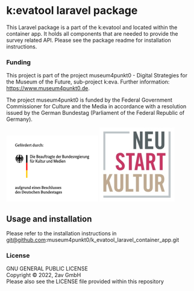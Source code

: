 # k:evatool laravel package

This Laravel package is a part of the k:evatool and located within the container app. It holds all components that are needed to provide the survey related API. Please see the package readme for installation instructions.

### Funding
This project is part of the project museum4punkt0 - Digital Strategies for the Museum of the Future, sub-project k:eva. Further information: https://www.museum4punkt0.de.

The project museum4punkt0 is funded by the Federal Government Commissioner for Culture and the Media in accordance with a resolution issued by the German Bundestag (Parliament of the Federal Republic of Germany).

![BKM-Logo](https://github.com/museum4punkt0/Object-by-Object/blob/77bba25aa5a7f9948d4fd6f0b59f5bfb56ae89e2/04%20Logos/BKM_Fz_2017_Web_de.gif)
![NeustartKultur](https://github.com/museum4punkt0/Object-by-Object/blob/22f4e86d4d213c87afdba45454bf62f4253cada1/04%20Logos/BKM_Neustart_Kultur_Wortmarke_pos_RGB_RZ_web.jpg)

## Usage and installation
Please refer to the installation instructions in git@github.com:museum4punkt0/k_evatool_laravel_container_app.git

### License
GNU GENERAL PUBLIC LICENSE <br>
Copyright © 2022, 2av GmbH <br>
Please also see the LICENSE file provided within this repository
